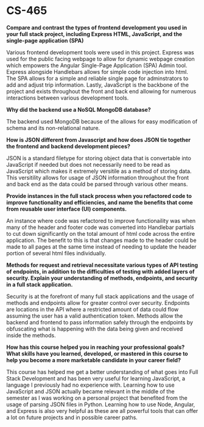 # CS-465

**Compare and contrast the types of frontend development you used in your full stack project, including Express HTML, JavaScript, and the single-page application (SPA)**

Various frontend development tools were used in this project. Express was used for the public facing webpage to allow for dynamic webpage creation which empowers the Angular Single-Page Application (SPA) Admin tool. Express alongside Handlebars allows for simple code injection into html. 
The SPA allows for a simple and reliable single page for adminstrators to add and adjust trip information. Lastly, JavaScript is the backbone of the project and exists throughout the front and back end allowing for numerous interactions between various development tools.

**Why did the backend use a NoSQL MongoDB database?**

The backend used MongoDB because of the allows for easy modification of schema and its non-relational nature.

**How is JSON different from Javascript and how does JSON tie together the frontend and backend development pieces?**

JSON is a standard filetype for storing object data that is convertable into JavaScript if needed but does not necessarily need to be read as JavaScript which makes it extremely versitile as a method of storing data. 
This versitility allows for usage of JSON information throughout the front and back end as the data could be parsed through various other means.

**Provide instances in the full stack process when you refactored code to improve functionality and efficiencies, and name the benefits that come from reusable user interface (UI) components.**

An instance where code was refactored to improve functionaility was when many of the header and footer code was converted into Handlebar partials to cut down significantly on the total amount of html code across the entire application. 
The benefit to this is that changes made to the header could be made to all pages at the same time instead of needing to update the header portion of several html files individually.

**Methods for request and retrieval necessitate various types of API testing of endpoints, in addition to the difficulties of testing with added layers of security. Explain your understanding of methods, endpoints, and security in a full stack application.**

Security is at the forefront of many full stack applications and the usage of methods and endpoints allow for greater control over security. Endpoints are locations in the API where a restricted amount of data could flow assuming the user has a valid authentication token. 
Methods allow the backend and frontend to pass information safely through the endpoints by obfuscating what is happening with the data being given and received inside the methods. 

**How has this course helped you in reaching your professional goals? What skills have you learned, developed, or mastered in this course to help you become a more marketable candidate in your career field?**

This course has helped me get a better understanding of what goes into Full Stack Development and has been very useful for learning JavaScript, a language I previously had no experience with. 
Learning how to use JavaScript and JSON actually became relevant in the middle of the semester as I was working on a personal project that benefited from the usage of parsing JSON files in Python. 
Learning how to use Node, Angular, and Express is also very helpful as these are all powerful tools that can offer a lot on future projects and in possible career paths. 
